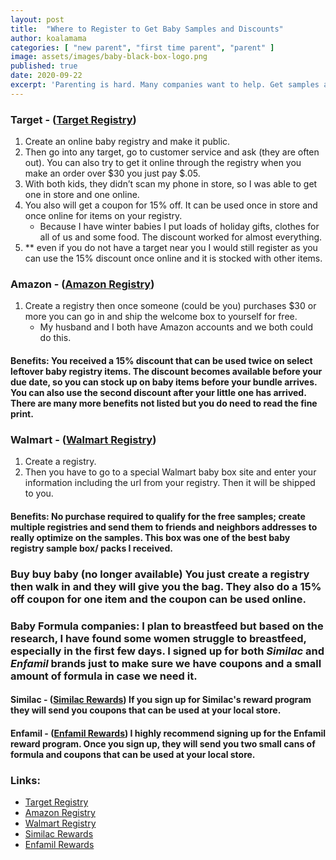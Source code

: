 ```yaml
---
layout: post
title:  "Where to Register to Get Baby Samples and Discounts"
author: koalamama
categories: [ "new parent", "first time parent", "parent" ]
image: assets/images/baby-black-box-logo.png
published: true
date: 2020-09-22
excerpt: 'Parenting is hard. Many companies want to help. Get samples and discounts here.'
---
```



### Target - (<a href="https://www.target.com/gift-registry/create-baby-registry">Target Registry</a>)

1. Create an online baby registry and make it public. 
2. Then go into any target, go to customer service and ask (they are often out). You can also try to get it online through the registry when you make an order over $30 you just pay $.05.
3. With both kids, they didn’t scan my phone in store, so I was able to get one in store and one online. 
4. You also will get a coupon for 15% off. It can be used once in store and once online for items on your registry.
    - Because I have winter babies I put loads of holiday gifts, clothes for all of us and some food. The discount worked for almost everything. 
5. ** even if you do not have a target near you I would still register as you can use the 15% discount once online and it is stocked with other items. 

### Amazon - (<a href="https://www.amazon.com/gp/family/signup/welcome?ie=UTF8&*Version*=1&*entries*=0&ref_=assoc_tag_ph_1457104784749&_encoding=UTF8&camp=1789&creative=9325&linkCode=pf4&tag=koalaco-20&linkId=2719b9067500f03cfdfe73b4604bbd4a">Amazon Registry</a>)
1. Create a registry then once someone (could be you) purchases $30 or more you can go in and ship the welcome box to yourself for free.
    - My husband and I both have Amazon accounts and we both could do this. 

#### **Benefits**: You received a 15% discount that can be used twice on select leftover baby registry items. The discount becomes available before your due date, so you can stock up on baby items before your bundle arrives. You can also use the second discount after your little one has arrived. There are many more benefits not listed but you do need to read the fine print.  

### Walmart - (<a href="https://walmart.cesampling.com/babybox/orderBuy">Walmart Registry</a>)
1. Create a registry.
2. Then you have to go to a special Walmart baby box site and enter your information including the url from your registry. Then it will be shipped to you. 


#### **Benefits**: No purchase required to qualify for the free samples; create multiple registries and send them to friends and neighbors addresses to really optimize on the samples. This box was one of the best baby registry sample box/ packs I received.


### Buy buy baby (**no longer available**)  You just create a registry then walk in and they will give you the bag. They also do a 15% off coupon for one item and the coupon can be used online.


### Baby Formula companies: I plan to breastfeed but based on the research, I have found some women struggle to breastfeed, especially in the first few days. I signed up for both *Similac* and *Enfamil* brands just to make sure we have coupons and a small amount of formula in case we need it. 

#### Similac - (<a href="https://walmart.cesampling.com/babybox/orderBuy">Similac Rewards</a>) If you sign up for Similac's reward program they will send you coupons that can be used at your local store. 

#### Enfamil - (<a href="https://www.enfamil.com/baby-formula-coupons-samples/">Enfamil Rewards</a>) I highly recommend signing up for the Enfamil reward program. Once you sign up, they will send you two small cans of formula and coupons that can be used at your local store. 

### Links: 
- <a href="https://www.target.com/gift-registry/create-baby-registry">Target Registry</a>
- <a href="https://www.amazon.com/gp/family/signup/welcome?ie=UTF8&*Version*=1&*entries*=0&ref_=assoc_tag_ph_1457104784749&_encoding=UTF8&camp=1789&creative=9325&linkCode=pf4&tag=koalaco-20&linkId=2719b9067500f03cfdfe73b4604bbd4a">Amazon Registry</a>
- <a href="https://walmart.cesampling.com/babybox/orderBuy">Walmart Registry</a>
- <a href="https://walmart.cesampling.com/babybox/orderBuy">Similac Rewards</a>
- <a href="https://www.enfamil.com/baby-formula-coupons-samples/">Enfamil Rewards</a>